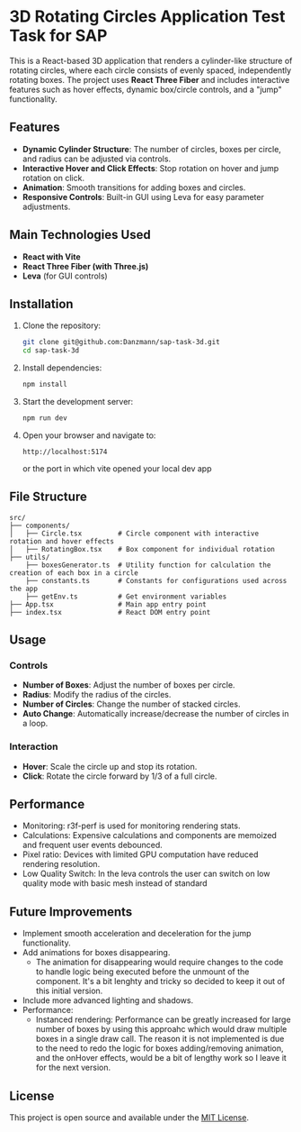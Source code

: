 # 3D Rotating Circles Application Test Task for SAP

This is a React-based 3D application that renders a cylinder-like structure of rotating circles, where each circle consists of evenly spaced, independently rotating boxes. The project uses **React Three Fiber** and includes interactive features such as hover effects, dynamic box/circle controls, and a "jump" functionality.

## Features

- **Dynamic Cylinder Structure**: The number of circles, boxes per circle, and radius can be adjusted via controls.
- **Interactive Hover and Click Effects**: Stop rotation on hover and jump rotation on click.
- **Animation**: Smooth transitions for adding boxes and circles.
- **Responsive Controls**: Built-in GUI using Leva for easy parameter adjustments.

## Main Technologies Used

- **React with Vite**
- **React Three Fiber (with Three.js)**
- **Leva** (for GUI controls)

## Installation

1. Clone the repository:
   ```bash
   git clone git@github.com:Danzmann/sap-task-3d.git
   cd sap-task-3d
   ```

2. Install dependencies:
   ```bash
   npm install
   ```

3. Start the development server:
   ```bash
   npm run dev
   ```

4. Open your browser and navigate to:
   ```
   http://localhost:5174
   ```
   or the port in which vite opened your local dev app

## File Structure

```plaintext
src/
├── components/
│   ├── Circle.tsx         # Circle component with interactive rotation and hover effects
│   ├── RotatingBox.tsx    # Box component for individual rotation
├── utils/
    ├── boxesGenerator.ts  # Utility function for calculation the creation of each box in a circle
    ├── constants.ts       # Constants for configurations used across the app
    ├── getEnv.ts          # Get environment variables
├── App.tsx                # Main app entry point
├── index.tsx              # React DOM entry point
```

## Usage

### Controls
- **Number of Boxes**: Adjust the number of boxes per circle.
- **Radius**: Modify the radius of the circles.
- **Number of Circles**: Change the number of stacked circles.
- **Auto Change**: Automatically increase/decrease the number of circles in a loop.

### Interaction
- **Hover**: Scale the circle up and stop its rotation.
- **Click**: Rotate the circle forward by 1/3 of a full circle.

## Performance

- Monitoring: r3f-perf is used for monitoring rendering stats.
- Calculations: Expensive calculations and components are memoized and frequent user events debounced.
- Pixel ratio: Devices with limited GPU computation have reduced rendering resolution.
- Low Quality Switch: In the leva controls the user can switch on low quality mode with basic mesh instead of standard

## Future Improvements
- Implement smooth acceleration and deceleration for the jump functionality. 
- Add animations for boxes disappearing.
  - The animation for disappearing would require changes to the code to handle logic being executed
  before the unmount of the component. It's a bit lenghty and tricky so decided to keep it out of this initial version.
- Include more advanced lighting and shadows.
- Performance:
  - Instanced rendering: Performance can be greatly increased for large number of boxes by using this approahc which would
  draw multiple boxes in a single draw call. The reason it is not implemented is due to the need to redo the logic for boxes adding/removing animation,
   and the onHover effects, would be a bit of lengthy work so I leave it for the next version.

## License

This project is open source and available under the [MIT License](LICENSE.md).

